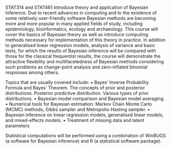 STAT314 and STAT461 introduce theory and application of Bayesian Inference. Due to recent advances in computing and to the existence of some relatively user-friendly software Bayesian methods are becoming more and more popular in many applied fields of study, including epidemiology, bioinformatics, ecology and archaeology. This course will cover the basics of Bayesian theory as well as introduce computing methods necessary for implementation of this theory in practice. In addition to generalised linear regression models, analysis of variance and basic tests, for which the results of Bayesian inference will be compared with those for the classical frequentist results, the course will demonstrate the attractive flexibility and multifacetedness of Bayesian methods considering such problems as change-point analysis and zero-inflated binomial responses among others.

Topics that are usually covered include:
• Bayes’ Inverse Probability Formula and Bayes’ Theorem. The concepts of prior and posterior distributions. Posterior predictive distribution. Various types of prior distributions.
• Bayesian model comparison and Bayesian model averaging.
• Numerical tools for Bayesian estimation: Markov Chain Monte Carlo (MCMC) methods, Gibbs sampler and Metropolis-Hasting sampler.
• Bayesian inference on linear regression models, generalised linear models, and mixed-effects models.
• Treatment of missing data and latent parameters

Statistical computations will be performed using a combination of WinBUGS (a software for Bayesian inference) and R (a statistical software package). 
 
